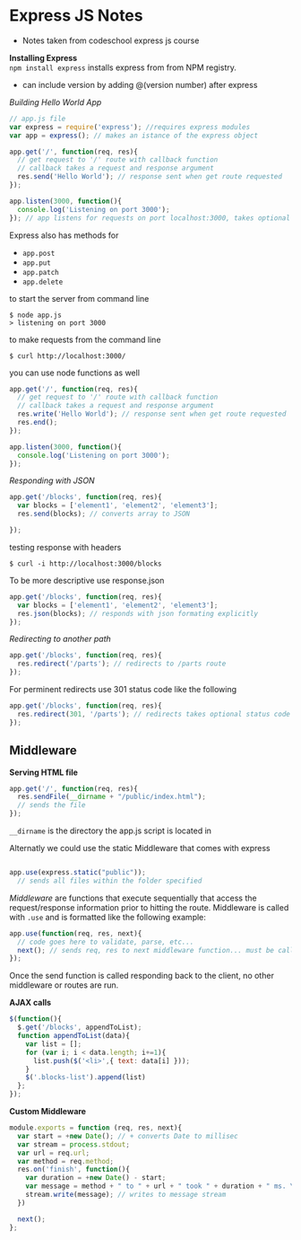 # Express JS Notes  
- Notes taken from codeschool express js course  

**Installing Express**  
`npm install express` installs express from from NPM registry.  
- can include version by adding @(version number) after express

*Building Hello World App*  

```Javascript
// app.js file
var express = require('express'); //requires express modules
var app = express(); // makes an istance of the express object

app.get('/', function(req, res){
  // get request to '/' route with callback function
  // callback takes a request and response argument
  res.send('Hello World'); // response sent when get route requested
});

app.listen(3000, function(){
  console.log('Listening on port 3000');
}); // app listens for requests on port localhost:3000, takes optional callback
```

Express also has methods for
- `app.post`
- `app.put`
- `app.patch`
- `app.delete`

to start the server from command line
```
$ node app.js
> listening on port 3000
```

to make requests from the command line  
```
$ curl http://localhost:3000/
```

you can use node functions as well
```Javascript
app.get('/', function(req, res){
  // get request to '/' route with callback function
  // callback takes a request and response argument
  res.write('Hello World'); // response sent when get route requested
  res.end();
});

app.listen(3000, function(){
  console.log('Listening on port 3000');
});
```

*Responding with JSON*

```Javascript
app.get('/blocks', function(req, res){
  var blocks = ['element1', 'element2', 'element3'];
  res.send(blocks); // converts array to JSON

});

```
testing response with headers
```
$ curl -i http://localhost:3000/blocks
```
To be more descriptive use response.json
```Javascript
app.get('/blocks', function(req, res){
  var blocks = ['element1', 'element2', 'element3'];
  res.json(blocks); // responds with json formating explicitly
});
```

*Redirecting to another path*  
```Javascript
app.get('/blocks', function(req, res){
  res.redirect('/parts'); // redirects to /parts route
});
```
For perminent redirects use 301 status code like the following  
```Javascript
app.get('/blocks', function(req, res){
  res.redirect(301, '/parts'); // redirects takes optional status code arg
});
```
## Middleware  

**Serving HTML file**  
```Javascript
app.get('/', function(req, res){
  res.sendFile(__dirname + "/public/index.html");
  // sends the file
});
```
`__dirname` is the directory the app.js script is located in

Alternatly we could use the static Middleware that comes with express
```Javascript

app.use(express.static("public"));
  // sends all files within the folder specified

```

*Middleware* are functions that execute sequentially that access the request/response information prior to hitting the route.  Middleware is called with `.use` and is formatted like the following example:
```Javascript
app.use(function(req, res, next){
  // code goes here to validate, parse, etc...
  next(); // sends req, res to next middleware function... must be called
});
```
Once the send function is called responding back to the client, no other middleware or routes are run.

**AJAX calls**  
```Javascript
$(function(){
  $.get('/blocks', appendToList);
  function appendToList(data){
    var list = [];
    for (var i; i < data.length; i+=1){
      list.push($('<li>',{ text: data[i] }));
    }
    $('.blocks-list').append(list)
  };
});
```

**Custom Middleware**
```Javascript
module.exports = function (req, res, next){
  var start = +new Date(); // + converts Date to millisec
  var stream = process.stdout;
  var url = req.url;
  var method = req.method;
  res.on('finish', function(){
    var duration = +new Date() - start;
    var message = method + " to " + url + " took " + duration + " ms. \n\n";
    stream.write(message); // writes to message stream
  })

  next();
};
```
